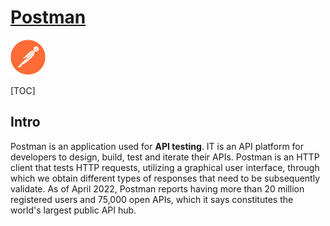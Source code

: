 # [Postman](https://www.postman.com)

![img](../../../../../Assets/Pics/BED1AD4D-0850-4547-B266-A8DAD70C1C65.png)

[TOC]



## Intro

Postman is an application used for **API testing**. IT is an API platform for developers to design, build, test and iterate their APIs. Postman is an HTTP client that tests HTTP requests, utilizing a graphical user interface, through which we obtain different types of responses that need to be subsequently validate. As of April 2022, Postman reports having more than 20 million registered users and 75,000 open APIs, which it says constitutes the world's largest public API hub.

